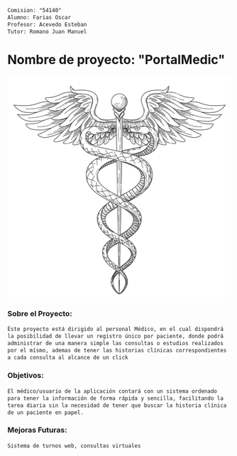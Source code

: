     Comision: "54140"
    Alumno: Farias Oscar
    Profesor: Acevedo Esteban
    Tutor: Romano Juan Manuel 



# Nombre de proyecto: "PortalMedic"

<img src="Imagen_Logo.jpg" alt="Imagen_Logo" width="900" height="500">


### Sobre el Proyecto:
    Éste proyecto está dirigido al personal Médico, en el cual dispondrá la posibilidad de llevar un registro único por paciente, donde podrá administrar de una manera simple las consultas o estudios realizados por el mísmo, ademas de tener las historias clínicas correspondientes a cada consulta al alcance de un click

### Objetivos:
    El médico/usuario de la aplicación contará con un sistema ordenado para tener la información de forma rápida y sencilla, facilitando la tarea diaria sin la necesidad de tener que buscar la historia clínica de un paciente en papel.

### Mejoras Futuras:
    Sistema de turnos web, consultas virtuales


